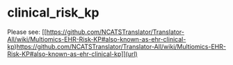 # clinical_risk_kp

Please see: [[https://github.com/NCATSTranslator/Translator-All/wiki/Multiomics-EHR-Risk-KP#also-known-as-ehr-clinical-kp)https://github.com/NCATSTranslator/Translator-All/wiki/Multiomics-EHR-Risk-KP#also-known-as-ehr-clinical-kp]](url)

